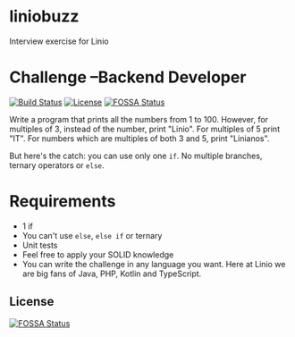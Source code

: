 # liniobuzz
Interview exercise for Linio

# Challenge –Backend Developer

[![Build Status](https://travis-ci.org/javatlacati/liniobuzz.svg?branch=master)](https://travis-ci.org/javatlacati/liniobuzz) [![License](https://img.shields.io/badge/license-LGPL--3-blue.svg)](LICENSE)[![FOSSA Status](https://app.fossa.io/api/projects/git%2Bgithub.com%2Fjavatlacati%2Fliniobuzz.svg?type=shield)](https://app.fossa.io/projects/git%2Bgithub.com%2Fjavatlacati%2Fliniobuzz?ref=badge_shield)


Write a program that prints all the numbers from 1 to 100. However, for
multiples of 3, instead of the number, print "Linio". For multiples of 5 print
"IT". For numbers which are multiples of both 3 and 5, print "Linianos".

But here's the catch: you can use only one `if`. No multiple branches, ternary
operators or `else`.

# Requirements
* 1 if
* You can't use `else`, `else if` or ternary
* Unit tests
* Feel free to apply your SOLID knowledge
* You can write the challenge in any language you want. Here at Linio we are big fans of Java, PHP, Kotlin and TypeScript.


## License
[![FOSSA Status](https://app.fossa.io/api/projects/git%2Bgithub.com%2Fjavatlacati%2Fliniobuzz.svg?type=large)](https://app.fossa.io/projects/git%2Bgithub.com%2Fjavatlacati%2Fliniobuzz?ref=badge_large)